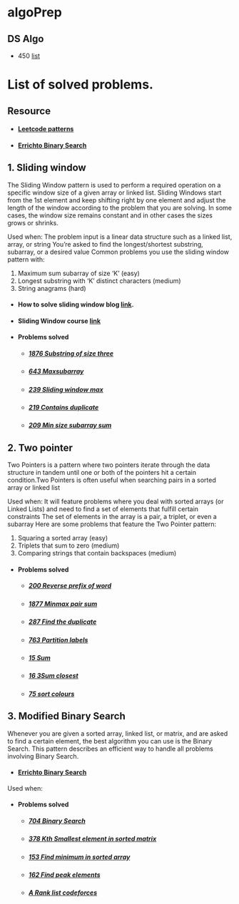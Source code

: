 # algoPrep

## DS Algo
- 450 [list](https://drive.google.com/file/d/1FMdN_OCfOI0iAeDlqswCiC2DZzD4nPsb/view)

# List of solved problems.


## Resource
  - #### [Leetcode patterns](https://seanprashad.com/leetcode-patterns/)
  - #### [Errichto Binary Search](https://www.youtube.com/watch?v=GU7DpgHINWQ)

## 1. Sliding window
  
  The Sliding Window pattern is used to perform a required operation on a specific window size of a given array or linked list. Sliding Windows start from the 1st element and keep shifting right by one element and adjust the length of the window according to the problem that you are solving. In some cases, the window size remains constant and in other cases the sizes grows or shrinks.
  
  Used when:
  The problem input is a linear data structure such as a linked list, array, or string
  You’re asked to find the longest/shortest substring, subarray, or a desired value
  Common problems you use the sliding window pattern with:
  
  1. Maximum sum subarray of size ‘K’ (easy)
  2. Longest substring with ‘K’ distinct characters (medium)
  3. String anagrams (hard)

  - #### How to solve sliding window blog [link](https://medium.com/outco/how-to-solve-sliding-window-problems-28d67601a66).
  - #### Sliding Window course [link](https://usaco.guide/gold/sliding-window/#sliding-window)

  - #### Problems solved
    - ##### [1876 Substring of size three](https://leetcode.com/problems/substrings-of-size-three-with-distinct-characters/)
    - ##### [643 Maxsubarray](https://leetcode.com/problems/maximum-average-subarray-i/)
    - ##### [239 Sliding window max](https://leetcode.com/problems/sliding-window-maximum/)
    - ##### [219 Contains duplicate](https://leetcode.com/problems/contains-duplicate-ii/)
    - ##### [209 Min size subarray sum](https://leetcode.com/problems/minimum-size-subarray-sum/)

## 2. Two pointer

  Two Pointers is a pattern where two pointers iterate through the data structure in tandem until one or both of the pointers hit a certain condition.Two Pointers is often useful when searching pairs in a sorted array or linked list

  Used when:
  It will feature problems where you deal with sorted arrays (or Linked Lists) and need to find a set of elements that fulfill certain constraints
  The set of elements in the array is a pair, a triplet, or even a subarray
  Here are some problems that feature the Two Pointer pattern:
  1. Squaring a sorted array (easy)
  2. Triplets that sum to zero (medium)
  3. Comparing strings that contain backspaces (medium)
  
  - #### Problems solved
    - ##### [200 Reverse prefix of word](https://leetcode.com/problems/reverse-prefix-of-word/)
    - ##### [1877 Minmax pair sum](https://leetcode.com/problems/minimize-maximum-pair-sum-in-array/)
    - ##### [287 Find the duplicate](https://leetcode.com/problems/find-the-duplicate-number/)
    - ##### [763 Partition labels](https://leetcode.com/problems/partition-labels/)
    - ##### [15 Sum](https://leetcode.com/problems/3sum/)
    - ##### [16 3Sum closest](https://leetcode.com/problems/3sum-closest/)
    - ##### [75 sort colours](https://leetcode.com/problems/sort-colors/)

## 3. Modified Binary Search
  
  Whenever you are given a sorted array, linked list, or matrix, and are asked to find a certain element, the best algorithm you can use is the Binary Search. This pattern describes an efficient way to handle all problems involving Binary Search.
  
  - #### [Errichto Binary Search](https://www.youtube.com/watch?v=GU7DpgHINWQ)
  
  Used when:
  

  - #### Problems solved
    - ##### [704 Binary Search](https://leetcode.com/problems/binary-search)
    - ##### [378 Kth Smallest element in sorted matrix](https://leetcode.com/problems/kth-smallest-element-in-a-sorted-matrix)
    - ##### [153 Find minimum in sorted array](https://leetcode.com/problems/find-minimum-in-rotated-sorted-array)
    - ##### [162 Find peak elements](https://leetcode.com/problems/find-peak-element/)
    - ##### [A Rank list codeforces](https://codeforces.com/contest/166/problem/A)

